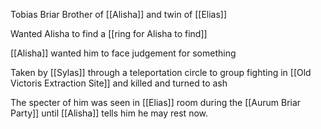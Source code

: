 Tobias Briar
Brother of [[Alisha]] and twin of [[Elias]]

Wanted Alisha to find a [[ring for Alisha to find]]

[[Alisha]] wanted him to face judgement for something

Taken by [[Sylas]] through a teleportation circle to group fighting in [[Old Victoris Extraction Site]] and killed and turned to ash

The specter of him was seen in [[Elias]] room during the [[Aurum Briar Party]] until [[Alisha]] tells him he may rest now.
